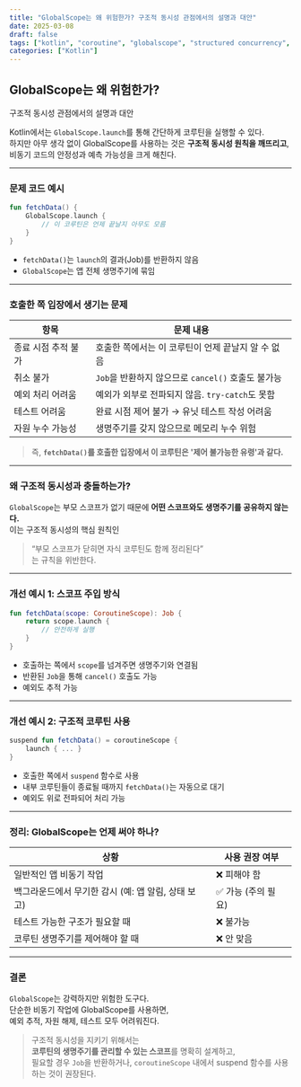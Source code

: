 ```yaml
---
title: "GlobalScope는 왜 위험한가? 구조적 동시성 관점에서의 설명과 대안"
date: 2025-03-08
draft: false
tags: ["kotlin", "coroutine", "globalscope", "structured concurrency", "job"]
categories: ["Kotlin"]
---
```


## GlobalScope는 왜 위험한가?  
구조적 동시성 관점에서의 설명과 대안

Kotlin에서는 `GlobalScope.launch`를 통해 간단하게 코루틴을 실행할 수 있다.  
하지만 아무 생각 없이 GlobalScope를 사용하는 것은 **구조적 동시성 원칙을 깨뜨리고**,  
비동기 코드의 안정성과 예측 가능성을 크게 해친다.

---

### 문제 코드 예시

```kotlin
fun fetchData() {
    GlobalScope.launch {
        // 이 코루틴은 언제 끝날지 아무도 모름
    }
}
```

- `fetchData()`는 `launch`의 결과(Job)를 반환하지 않음
- `GlobalScope`는 앱 전체 생명주기에 묶임

---

### 호출한 쪽 입장에서 생기는 문제

| 항목 | 문제 내용 |
|------|-----------|
| 종료 시점 추적 불가 | 호출한 쪽에서는 이 코루틴이 언제 끝날지 알 수 없음 |
| 취소 불가 | `Job`을 반환하지 않으므로 `cancel()` 호출도 불가능 |
| 예외 처리 어려움 | 예외가 외부로 전파되지 않음. `try-catch`도 못함 |
| 테스트 어려움 | 완료 시점 제어 불가 → 유닛 테스트 작성 어려움 |
| 자원 누수 가능성 | 생명주기를 갖지 않으므로 메모리 누수 위험 |

> 즉, **`fetchData()`를 호출한 입장에서 이 코루틴은 '제어 불가능한 유령'과 같다.**

---

### 왜 구조적 동시성과 충돌하는가?

`GlobalScope`는 부모 스코프가 없기 때문에 **어떤 스코프와도 생명주기를 공유하지 않는다.**  
이는 구조적 동시성의 핵심 원칙인  
> “부모 스코프가 닫히면 자식 코루틴도 함께 정리된다”  
는 규칙을 위반한다.

---

### 개선 예시 1: 스코프 주입 방식

```kotlin
fun fetchData(scope: CoroutineScope): Job {
    return scope.launch {
        // 안전하게 실행
    }
}
```

- 호출하는 쪽에서 `scope`를 넘겨주면 생명주기와 연결됨
- 반환된 `Job`을 통해 `cancel()` 호출도 가능
- 예외도 추적 가능

---

### 개선 예시 2: 구조적 코루틴 사용

```kotlin
suspend fun fetchData() = coroutineScope {
    launch { ... }
}
```

- 호출한 쪽에서 `suspend` 함수로 사용
- 내부 코루틴들이 종료될 때까지 `fetchData()`는 자동으로 대기
- 예외도 위로 전파되어 처리 가능

---

### 정리: GlobalScope는 언제 써야 하나?

| 상황 | 사용 권장 여부 |
|------|----------------|
| 일반적인 앱 비동기 작업 | ❌ 피해야 함 |
| 백그라운드에서 무기한 감시 (예: 앱 알림, 상태 보고) | ✅ 가능 (주의 필요) |
| 테스트 가능한 구조가 필요할 때 | ❌ 불가능 |
| 코루틴 생명주기를 제어해야 할 때 | ❌ 안 맞음 |

---

### 결론

`GlobalScope`는 강력하지만 위험한 도구다.  
단순한 비동기 작업에 GlobalScope를 사용하면,  
예외 추적, 자원 해제, 테스트 모두 어려워진다.

> 구조적 동시성을 지키기 위해서는  
> **코루틴의 생명주기를 관리할 수 있는 스코프**를 명확히 설계하고,  
> 필요할 경우 `Job`을 반환하거나, `coroutineScope` 내에서 suspend 함수를 사용하는 것이 권장된다.
